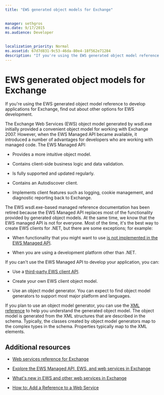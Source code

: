 ```yaml
---
title: "EWS generated object models for Exchange"
 
 
manager: sethgros
ms.date: 9/17/2015
ms.audience: Developer
 
 
localization_priority: Normal
ms.assetid: 67d7d831-9c53-46da-80e4-18f562e71284
description: "If you're using the EWS generated object model reference to develop applications for Exchange, find out about other options for EWS development."
---
```


# EWS generated object models for Exchange

If you're using the EWS generated object model reference to develop applications for Exchange, find out about other options for EWS development. 
  
The Exchange Web Services (EWS) object model generated by wsdl.exe initially provided a convenient object model for working with Exchange 2007. However, when the EWS Managed API became available, it introduced a number of advantages for developers who are working with managed code. The EWS Managed API:
  
- Provides a more intuitive object model.
    
- Contains client-side business logic and data validation.
    
- Is fully supported and updated regularly.
    
- Contains an Autodiscover client.
    
- Implements client features such as logging, cookie management, and diagnostic reporting back to Exchange.
    
The EWS wsdl.exe-based managed reference documentation has been retired because the EWS Managed API replaces most of the functionality provided by generated object models. At the same time, we know that the EWS managed API is not for everyone. Most of the time, it's the best way to create EWS clients for .NET, but there are some exceptions; for example:
  
- When functionality that you might want to use [is not implemented in the EWS Managed API](web-service-api-feature-availability-in-exchange-and-the-ews-managed-api.md#bk_apifeatures).
    
- When you are using a development platform other than .NET.
    
If you can't use the EWS Managed API to develop your application, you can:
  
- Use a [third-party EWS client API](http://curah.microsoft.com/56807/ews-client-libraries). 
    
- Create your own EWS client object model. 
    
- Use an object model generator. You can expect to find object model generators to support most major platform and languages.
    
If you plan to use an object model generator, you can use the [XML reference](http://msdn.microsoft.com/library/2a873474-1bb2-4cb1-a556-40e8c4159f4a%28Office.15%29.aspx) to help you understand the generated object model. The object model is generated from the XML structures that are described in the schema. Typically, the classes created by object model generators map to the complex types in the schema. Properties typically map to the XML elements. 
  
## Additional resources
<a name="bk_addresources"> </a>

- [Web services reference for Exchange](http://msdn.microsoft.com/library/6c969133-6036-448b-af39-a3caf9917e98%28Office.15%29.aspx)
    
- [Explore the EWS Managed API, EWS, and web services in Exchange](http://msdn.microsoft.com/library/53553207-ff98-4fdb-8716-4ae02fee83bf%28Office.15%29.aspx)
    
- [What's new in EWS and other web services in Exchange](what’s-new-in-ews-and-other-web-services-in-exchange.md)
    
- [How to: Add a Reference to a Web Service](http://msdn.microsoft.com/en-us/library/bb628649.aspx)
    


